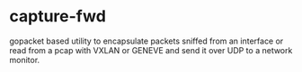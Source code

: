 # capture-fwd

gopacket based utility to encapsulate packets sniffed from an interface
or read from a pcap with VXLAN or GENEVE and send it over UDP to a
network monitor.
